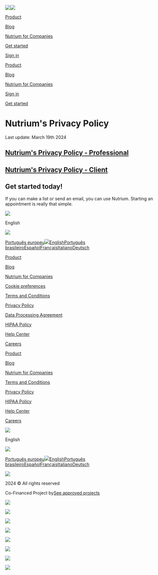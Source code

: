 [![](/assets/logos/logo-alt-bed328bb3e63ec7131a0dd8ae8e28b18442535a7f21dc1b8ff235d073ebd6278.svg)![](/assets/logos/logo-7b342bf543eae3ebbe212cce831e7ed55e44f55b1ce80a845c69c7972a3b6854.svg)](https://nutrium.com/)

[Product](https://nutrium.com/professionals/product)

[Blog](https://nutrium.com/blog)

[Nutrium for Companies](https://nutrium.com/en/companies)

[Get started](https://app.nutrium.com/accounts/sign_up)

[Sign in](https://app.nutrium.com/accounts/sign_in)

[Product](https://nutrium.com/professionals/product)

[Blog](https://nutrium.com/blog)

[Nutrium for Companies](https://nutrium.com/en/companies)

[Sign in](https://app.nutrium.com/accounts/sign_in)

[Get started](https://app.nutrium.com/accounts/sign_up)

Nutrium's Privacy Policy
========================

Last update: March 19th 2024

[Nutrium's Privacy Policy - Professional](https://nutrium.com/privacy_policy/professionals)
-------------------------------------------------------------------------------------------

[Nutrium's Privacy Policy - Client](https://nutrium.com/privacy_policy/clients)
-------------------------------------------------------------------------------

Get started today!
------------------

If you can make a list or send an email, you can use Nutrium. Starting an appointment is really that simple.

![](/assets/icons/comment-1a7f18c3fbbec9474f2d2e0ed8dbe02e0c58c1b61da5bb9a035b8fa9e29c6c93.svg)

English

![](/assets/icons/chevron-green-11c2ba45502e7e74344f9f7000af262f2d8b7e68e9314b6c11bcad9cb481ac3d.svg)

[Português europeu](https://nutrium.com/pt/privacy_policy)[![](/assets/icons/check-green-bafb1adaffbf3067f104294dc32a66ff85aec99f67bea377a65e312b2cf23f5b.svg)English](https://nutrium.com/en/privacy_policy)[Português brasileiro](https://nutrium.com/pt-br/privacy_policy)[Español](https://nutrium.com/es/privacy_policy)[Français](https://nutrium.com/fr/privacy_policy)[Italiano](https://nutrium.com/it/privacy_policy)[Deutsch](https://nutrium.com/de/privacy_policy)

[Product](https://nutrium.com/professionals/product)

[Blog](https://nutrium.com/blog)

[Nutrium for Companies](https://nutrium.com/en/companies)

[Cookie preferences](#)

[Terms and Conditions](https://nutrium.com/terms_and_conditions)

[Privacy Policy](https://nutrium.com/privacy_policy)

[Data Processing Agreement](https://nutrium.com/data_policy)

[HIPAA Policy](https://nutrium.com/hipaa_policy)

[Help Center](https://help.nutrium.com/en)

[Careers](https://jobs.nutrium.com/)

[](https://facebook.com/nutrium.io)

[](https://www.instagram.com/nutrium.io/)

[](https://twitter.com/NutriumIO)

[](https://www.linkedin.com/company/nutrium---nutritional-software)

[](https://www.youtube.com/c/NutriumIoSoftware)

[Product](https://nutrium.com/professionals/product)

[Blog](https://nutrium.com/blog)

[Nutrium for Companies](https://nutrium.com/en/companies)

[Terms and Conditions](https://nutrium.com/terms_and_conditions)

[Privacy Policy](https://nutrium.com/privacy_policy)

[HIPAA Policy](https://nutrium.com/hipaa_policy)

[Help Center](https://help.nutrium.com/en)

[Careers](https://jobs.nutrium.com/)

![](/assets/icons/comment-1a7f18c3fbbec9474f2d2e0ed8dbe02e0c58c1b61da5bb9a035b8fa9e29c6c93.svg)

English

![](/assets/icons/chevron-green-11c2ba45502e7e74344f9f7000af262f2d8b7e68e9314b6c11bcad9cb481ac3d.svg)

[Português europeu](https://nutrium.com/pt/privacy_policy)[![](/assets/icons/check-green-bafb1adaffbf3067f104294dc32a66ff85aec99f67bea377a65e312b2cf23f5b.svg)English](https://nutrium.com/en/privacy_policy)[Português brasileiro](https://nutrium.com/pt-br/privacy_policy)[Español](https://nutrium.com/es/privacy_policy)[Français](https://nutrium.com/fr/privacy_policy)[Italiano](https://nutrium.com/it/privacy_policy)[Deutsch](https://nutrium.com/de/privacy_policy)

[](https://facebook.com/nutrium.io)

[](https://www.instagram.com/nutrium.io/)

[](https://twitter.com/NutriumIO)

[](https://www.linkedin.com/company/nutrium---nutritional-software)

[](https://www.youtube.com/c/NutriumIoSoftware)

[![](/assets/logos/logo-alt-bed328bb3e63ec7131a0dd8ae8e28b18442535a7f21dc1b8ff235d073ebd6278.svg)](#page-top)

2024 © All rights reserved

Co-Financed Project by[See approved projects](https://nutrium.com/cofinanced_projects)

[![](/assets/landing_page/footer/compete-2020-d01d3a5c303f8a4f156b97f34a130745eb2093caafedd78f2e07ad1d649bb145.png)](https://nutrium.com/cofinanced_projects)

[![](/assets/landing_page/footer/fcqc-32b8b0e08134bd6f6e9a02aa4bc933aeecfa187943b8f5e67ad0b5f6abc52e0b.png)](https://nutrium.com/cofinanced_projects)

[![](/assets/landing_page/footer/norte-2020-593fccce8788d1115eee5bc638dc81b91cda949d42c2406b1188fdf6ce19010c.png)](https://nutrium.com/cofinanced_projects)

[![](/assets/landing_page/footer/portugal-2020-2b8f078a62ec1b93bb8195ea1384d1d62a38df71d513a8a86474cd878bdf8fa0.png)](https://nutrium.com/cofinanced_projects)

[![](/assets/landing_page/footer/europe-4a4f72ef360e6b6b314fbdad6ee6e9e640734252bb64f6f22fd4cd4fe587ca6e.png)](https://nutrium.com/cofinanced_projects)

![](https://www.facebook.com/tr?id=125231646225842&ev=PageView&noscript=1)

![](https://dc.ads.linkedin.com/collect/?pid=180977&fmt=gif)

![](//bat.bing.com/action/0?ti=5946712&Ver=2)